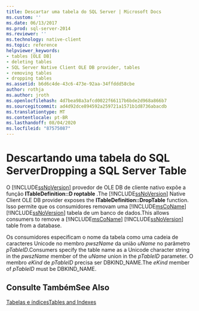 ```yaml
---
title: Descartar uma tabela do SQL Server | Microsoft Docs
ms.custom: ''
ms.date: 06/13/2017
ms.prod: sql-server-2014
ms.reviewer: ''
ms.technology: native-client
ms.topic: reference
helpviewer_keywords:
- tables [OLE DB]
- deleting tables
- SQL Server Native Client OLE DB provider, tables
- removing tables
- dropping tables
ms.assetid: b6d6c4de-43c6-473e-92aa-34ffddd58cbe
author: rothja
ms.author: jroth
ms.openlocfilehash: 4d7bea98a3afcd0022f66117b6bde2d968a866b7
ms.sourcegitcommit: ad4d92dce894592a259721a1571b1d8736abacdb
ms.translationtype: MT
ms.contentlocale: pt-BR
ms.lasthandoff: 08/04/2020
ms.locfileid: "87575087"
---
```

# <a name="dropping-a-sql-server-table"></a><span data-ttu-id="35b57-102">Descartando uma tabela do SQL Server</span><span class="sxs-lookup"><span data-stu-id="35b57-102">Dropping a SQL Server Table</span></span>
  <span data-ttu-id="35b57-103">O [!INCLUDE[ssNoVersion](../../includes/ssnoversion-md.md)] provedor de OLE DB de cliente nativo expõe a função **ITableDefinition::D roptable** .</span><span class="sxs-lookup"><span data-stu-id="35b57-103">The [!INCLUDE[ssNoVersion](../../includes/ssnoversion-md.md)] Native Client OLE DB provider exposes the **ITableDefinition::DropTable** function.</span></span> <span data-ttu-id="35b57-104">Isso permite que os consumidores removam uma [!INCLUDE[msCoName](../../includes/msconame-md.md)] [!INCLUDE[ssNoVersion](../../includes/ssnoversion-md.md)] tabela de um banco de dados.</span><span class="sxs-lookup"><span data-stu-id="35b57-104">This allows consumers to remove a [!INCLUDE[msCoName](../../includes/msconame-md.md)] [!INCLUDE[ssNoVersion](../../includes/ssnoversion-md.md)] table from a database.</span></span>  
  
 <span data-ttu-id="35b57-105">Os consumidores especificam o nome da tabela como uma cadeia de caracteres Unicode no membro *pwszName* da união *uName* no parâmetro *pTableID*.</span><span class="sxs-lookup"><span data-stu-id="35b57-105">Consumers specify the table name as a Unicode character string in the *pwszName* member of the *uName* union in the *pTableID* parameter.</span></span> <span data-ttu-id="35b57-106">O membro *eKind* de *pTableID* precisa ser DBKIND_NAME.</span><span class="sxs-lookup"><span data-stu-id="35b57-106">The *eKind* member of *pTableID* must be DBKIND_NAME.</span></span>  
  
## <a name="see-also"></a><span data-ttu-id="35b57-107">Consulte Também</span><span class="sxs-lookup"><span data-stu-id="35b57-107">See Also</span></span>  
 [<span data-ttu-id="35b57-108">Tabelas e índices</span><span class="sxs-lookup"><span data-stu-id="35b57-108">Tables and Indexes</span></span>](tables-and-indexes.md)  
  
  
